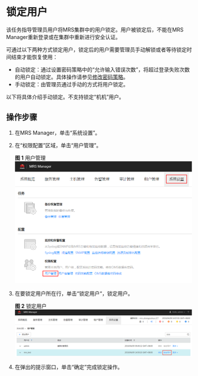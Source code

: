 # 锁定用户<a name="mrs_01_0424"></a>

该任务指导管理员用户将MRS集群中的用户锁定。用户被锁定后，不能在MRS Manager重新登录或在集群中重新进行安全认证。

可通过以下两种方式锁定用户，锁定后的用户需要管理员手动解锁或者等待锁定时间结束才能恢复使用：

-   自动锁定：通过设置密码策略中的“允许输入错误次数”，将超过登录失败次数的用户自动锁定。具体操作请参见[修改密码策略](修改密码策略.md)。
-   手动锁定：由管理员通过手动的方式将用户锁定。

以下将具体介绍手动锁定。不支持锁定“机机”用户。

## 操作步骤<a name="zh-cn_topic_0139052703_zh-cn_topic_0050661071_zh-cn_topic_0043021168_section6632862715231"></a>

1.  在MRS Manager，单击“系统设置”。
2.  在“权限配置”区域，单击“用户管理”。

    **图 1**  用户管理<a name="zh-cn_topic_0139052703_zh-cn_topic_0050661071_fig14712105674010"></a>  
    ![](figures/用户管理.png "用户管理")

3.  在要锁定用户所在行，单击“锁定用户“，锁定用户。

    **图 2**  锁定用户<a name="zh-cn_topic_0139052703_zh-cn_topic_0050661071_fig1566837205112"></a>  
    ![](figures/锁定用户.png "锁定用户")

4.  在弹出的提示窗口，单击“确定”完成锁定操作。


